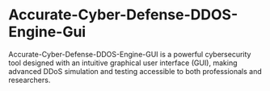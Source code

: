 # Accurate-Cyber-Defense-DDOS-Engine-Gui
Accurate-Cyber-Defense-DDOS-Engine-GUI is a powerful cybersecurity tool designed with an intuitive graphical user interface (GUI), making advanced DDoS simulation and testing accessible to both professionals and researchers.

